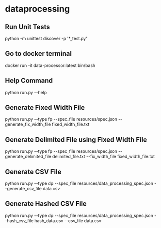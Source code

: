 # dataprocessing


## Run Unit Tests

python -m unittest discover -p '*_test.py'

## Go to docker terminal

docker run -it data-processor:latest bin/bash

## Help Command

python run.py --help

## Generate Fixed Width File

python run.py --type fp --spec_file resources/spec.json --generate_fix_width_file fixed_width_file.txt

## Generate Delimited File using Fixed Width File

python run.py --type fp --spec_file resources/spec.json --generate_delimited_file delimited_file.txt --fix_width_file fixed_width_file.txt 

## Generate CSV File

python run.py --type dp --spec_file resources/data_processing_spec.json --generate_csv_file data.csv

## Generate Hashed CSV File

python run.py --type dp --spec_file resources/data_processing_spec.json --hash_csv_file hash_data.csv --csv_file data.csv